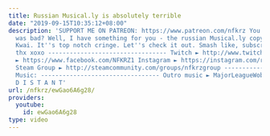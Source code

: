 ```yaml
---
title: Russian Musical.ly is absolutely terrible
date: "2019-09-15T10:35:12+08:00"
description: 'SUPPORT ME ON PATREON: https://www.patreon.com/nfkrz You thought Musical.ly
  was bad? Well, I have something for you - the russian Musical.ly copycat known as
  Kwai. It''s top notch cringe. Let''s check it out. Smash like, subscribe, comment,
  thx xoxo --------------------------------- Twitch ► http://www.twitch.tv/nfkrz Facebook
  ► https://www.facebook.com/NFKRZ1 Instagram ► https://instagram.com/roman_nfkrz/
  Steam Group ► http://steamcommunity.com/groups/nfkrzgroup ---------------------------------
  Music: --------------------------------- Outro music ► MajorLeagueWobs/Holder -
  D I S T A N T'
url: /nfkrz/ewGao6A6g28/
providers:
  youtube:
    id: ewGao6A6g28
type: video
---
```

